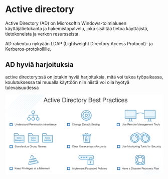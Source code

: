 # Active directory

Active Directory (AD) on Microsoftin Windows-toimialueen käyttäjätietokanta ja hakemistopalvelu, joka sisältää tietoa käyttäjistä, tietokoneista ja verkon resursseista. 

AD rakentuu nykyään LDAP (Lightweight Directory Access Protocol)- ja Kerberos-protokollille.




## AD hyviä harjoituksia

active directory:ssä on jotakin hyviä harjoituksia, mitä voi tukea työpaikassa, koulutuksessa tai muualla käyttöön niin niistä voi olla hyötyä tulevaisuudessa

![Alt text](images/active-directory-practices-1.PNG)

